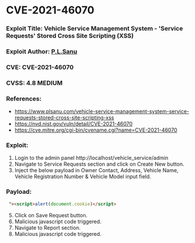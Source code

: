 # CVE-2021-46070

### Exploit Title: Vehicle Service Management System - 'Service Requests' Stored Cross Site Scripting (XSS)
### Exploit Author: <a href="https://www.plsanu.com">P.L.Sanu</a>
### CVE: CVE-2021-46070
### CVSS: 4.8 MEDIUM
### References: 
- https://www.plsanu.com/vehicle-service-management-system-service-requests-stored-cross-site-scripting-xss
- https://nvd.nist.gov/vuln/detail/CVE-2021-46070
- https://cve.mitre.org/cgi-bin/cvename.cgi?name=CVE-2021-46070

### Exploit:
1. Login to the admin panel http://localhost/vehicle_service/admin
2. Navigate to Service Requests section and click on Create New button. 
3. Inject the below payload in Owner Contact, Address, Vehicle Name, Vehicle Registration Number & Vehicle Model input field.

### Payload:
```html
 "><script>alert(document.cookie)</script>
```

5. Click on Save Request button.
6. Malicious javascript code triggered.
7. Navigate to Report section.
8. Malicious javascript code triggered.
